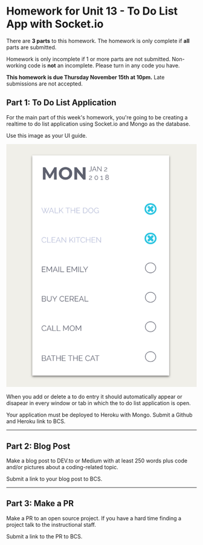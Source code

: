 # Homework for Unit 13 - To Do List App with Socket.io

There are **3 parts** to this homework. The homework is only complete if **all** parts are submitted.

Homework is only incomplete if 1 or more parts are not submitted. Non-working code is **not** an incomplete. Please turn in any code you have. 

**This homework is due Thursday November 15th at 10pm.** Late submissions are not accepted.

## Part 1: To Do List Application

For the main part of this week's homework, you're going to be creating a realtime to do list application using Socket.io and Mongo as the database.

Use this image as your UI guide.

![](images/todo.png)

When you add or delete a to do entry it should automatically appear or disapear in every window or tab in which the to do list application is open.

Your application must be deployed to Heroku with Mongo. Submit a Github and Heroku link to BCS.

---

## Part 2: Blog Post

Make a blog post to DEV.to or Medium with at least 250 words plus code and/or pictures about a coding-related topic.

Submit a link to your blog post to BCS.

---

## Part 3: Make a PR

Make a PR to an open source project. If you have a hard time finding a project talk to the instructional staff.

Submit a link to the PR to BCS.